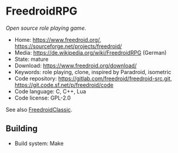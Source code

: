 # FreedroidRPG

_Open source role playing game._

- Home: https://www.freedroid.org/, https://sourceforge.net/projects/freedroid/
- Media: https://de.wikipedia.org/wiki/FreedroidRPG (German)
- State: mature
- Download: https://www.freedroid.org/download/
- Keywords: role playing, clone, inspired by Paradroid, isometric
- Code repository: https://gitlab.com/freedroid/freedroid-src.git, https://git.code.sf.net/p/freedroid/code
- Code language: C, C++, Lua
- Code license: GPL-2.0

See also [FreedroidClassic](https://sourceforge.net/projects/freedroid/files/freedroidClassic/).

## Building

- Build system: Make

